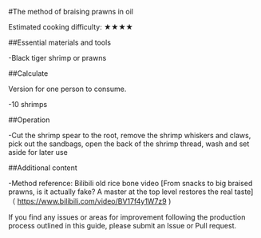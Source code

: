 #The method of braising prawns in oil

Estimated cooking difficulty: ★★★★

##Essential materials and tools

-Black tiger shrimp or prawns

##Calculate

Version for one person to consume.

-10 shrimps

##Operation

-Cut the shrimp spear to the root, remove the shrimp whiskers and claws, pick out the sandbags, open the back of the shrimp thread, wash and set aside for later use

##Additional content

-Method reference: Bilibili old rice bone video [From snacks to big braised prawns, is it actually fake? A master at the top level restores the real taste]（ https://www.bilibili.com/video/BV17f4y1W7z9 )

If you find any issues or areas for improvement following the production process outlined in this guide, please submit an Issue or Pull request.